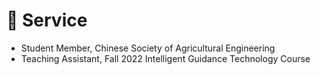# 👔 Service
- Student Member, Chinese Society of Agricultural Engineering
- Teaching Assistant, Fall 2022 Intelligent Guidance Technology Course
<!-- - Class Assistant, Smart Agriculture (AI+) Special Class for Improving the Comprehensive Ability of Graduate Students
- Publicity Assistant, Shaanxi Special Project of 2022 China Agricultural University Undergraduate Online Information Session -->

<!-- Teaching Assistant, 智慧农业提高班
汪院士学术会议志愿者
GTC22会议注册负责
带本科毕设 -->